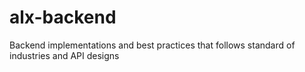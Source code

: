 # alx-backend
Backend implementations and best practices that follows standard of industries and API designs
